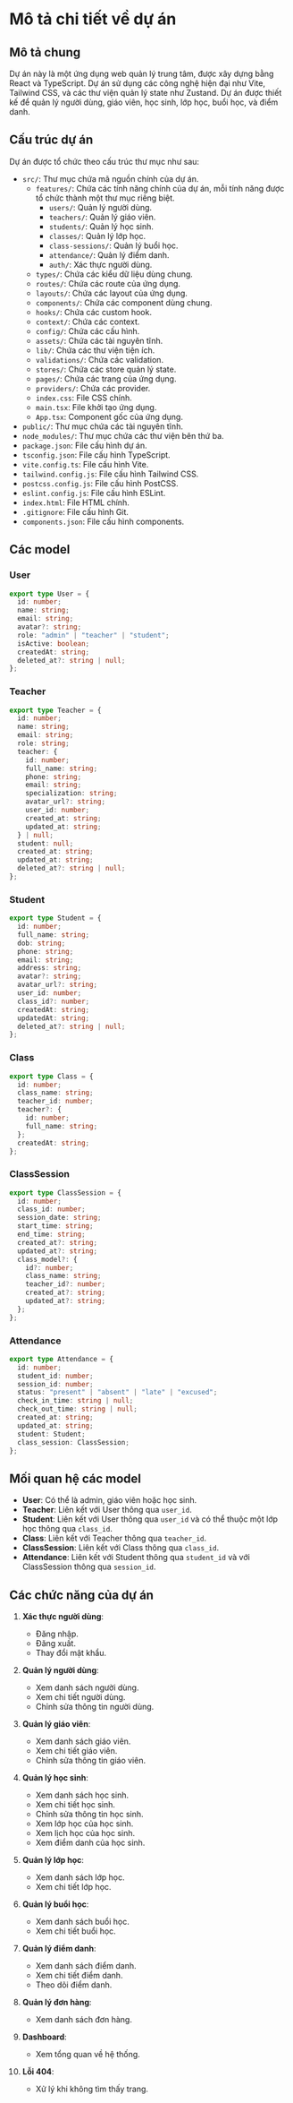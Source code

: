 # Mô tả chi tiết về dự án

## Mô tả chung
Dự án này là một ứng dụng web quản lý trung tâm, được xây dựng bằng React và TypeScript. Dự án sử dụng các công nghệ hiện đại như Vite, Tailwind CSS, và các thư viện quản lý state như Zustand. Dự án được thiết kế để quản lý người dùng, giáo viên, học sinh, lớp học, buổi học, và điểm danh.

## Cấu trúc dự án
Dự án được tổ chức theo cấu trúc thư mục như sau:
- `src/`: Thư mục chứa mã nguồn chính của dự án.
  - `features/`: Chứa các tính năng chính của dự án, mỗi tính năng được tổ chức thành một thư mục riêng biệt.
    - `users/`: Quản lý người dùng.
    - `teachers/`: Quản lý giáo viên.
    - `students/`: Quản lý học sinh.
    - `classes/`: Quản lý lớp học.
    - `class-sessions/`: Quản lý buổi học.
    - `attendance/`: Quản lý điểm danh.
    - `auth/`: Xác thực người dùng.
  - `types/`: Chứa các kiểu dữ liệu dùng chung.
  - `routes/`: Chứa các route của ứng dụng.
  - `layouts/`: Chứa các layout của ứng dụng.
  - `components/`: Chứa các component dùng chung.
  - `hooks/`: Chứa các custom hook.
  - `context/`: Chứa các context.
  - `config/`: Chứa các cấu hình.
  - `assets/`: Chứa các tài nguyên tĩnh.
  - `lib/`: Chứa các thư viện tiện ích.
  - `validations/`: Chứa các validation.
  - `stores/`: Chứa các store quản lý state.
  - `pages/`: Chứa các trang của ứng dụng.
  - `providers/`: Chứa các provider.
  - `index.css`: File CSS chính.
  - `main.tsx`: File khởi tạo ứng dụng.
  - `App.tsx`: Component gốc của ứng dụng.
- `public/`: Thư mục chứa các tài nguyên tĩnh.
- `node_modules/`: Thư mục chứa các thư viện bên thứ ba.
- `package.json`: File cấu hình dự án.
- `tsconfig.json`: File cấu hình TypeScript.
- `vite.config.ts`: File cấu hình Vite.
- `tailwind.config.js`: File cấu hình Tailwind CSS.
- `postcss.config.js`: File cấu hình PostCSS.
- `eslint.config.js`: File cấu hình ESLint.
- `index.html`: File HTML chính.
- `.gitignore`: File cấu hình Git.
- `components.json`: File cấu hình components.

## Các model
### User
```typescript
export type User = {
  id: number;
  name: string;
  email: string;
  avatar?: string;
  role: "admin" | "teacher" | "student";
  isActive: boolean;
  createdAt: string;
  deleted_at?: string | null;
};
```

### Teacher
```typescript
export type Teacher = {
  id: number;
  name: string;
  email: string;
  role: string;
  teacher: {
    id: number;
    full_name: string;
    phone: string;
    email: string;
    specialization: string;
    avatar_url?: string;
    user_id: number;
    created_at: string;
    updated_at: string;
  } | null;
  student: null;
  created_at: string;
  updated_at: string;
  deleted_at?: string | null;
};
```

### Student
```typescript
export type Student = {
  id: number;
  full_name: string;
  dob: string;
  phone: string;
  email: string;
  address: string;
  avatar?: string;
  avatar_url?: string;
  user_id: number;
  class_id?: number;
  createdAt: string;
  updatedAt: string;
  deleted_at?: string | null;
};
```

### Class
```typescript
export type Class = {
  id: number;
  class_name: string;
  teacher_id: number;
  teacher?: {
    id: number;
    full_name: string;
  };
  createdAt: string;
};
```

### ClassSession
```typescript
export type ClassSession = {
  id: number;
  class_id: number;
  session_date: string;
  start_time: string;
  end_time: string;
  created_at?: string;
  updated_at?: string;
  class_model?: {
    id?: number;
    class_name: string;
    teacher_id?: number;
    created_at?: string;
    updated_at?: string;
  };
};
```

### Attendance
```typescript
export type Attendance = {
  id: number;
  student_id: number;
  session_id: number;
  status: "present" | "absent" | "late" | "excused";
  check_in_time: string | null;
  check_out_time: string | null;
  created_at: string;
  updated_at: string;
  student: Student;
  class_session: ClassSession;
};
```

## Mối quan hệ các model
- **User**: Có thể là admin, giáo viên hoặc học sinh.
- **Teacher**: Liên kết với User thông qua `user_id`.
- **Student**: Liên kết với User thông qua `user_id` và có thể thuộc một lớp học thông qua `class_id`.
- **Class**: Liên kết với Teacher thông qua `teacher_id`.
- **ClassSession**: Liên kết với Class thông qua `class_id`.
- **Attendance**: Liên kết với Student thông qua `student_id` và với ClassSession thông qua `session_id`.

## Các chức năng của dự án
1. **Xác thực người dùng**:
   - Đăng nhập.
   - Đăng xuất.
   - Thay đổi mật khẩu.

2. **Quản lý người dùng**:
   - Xem danh sách người dùng.
   - Xem chi tiết người dùng.
   - Chỉnh sửa thông tin người dùng.

3. **Quản lý giáo viên**:
   - Xem danh sách giáo viên.
   - Xem chi tiết giáo viên.
   - Chỉnh sửa thông tin giáo viên.

4. **Quản lý học sinh**:
   - Xem danh sách học sinh.
   - Xem chi tiết học sinh.
   - Chỉnh sửa thông tin học sinh.
   - Xem lớp học của học sinh.
   - Xem lịch học của học sinh.
   - Xem điểm danh của học sinh.

5. **Quản lý lớp học**:
   - Xem danh sách lớp học.
   - Xem chi tiết lớp học.

6. **Quản lý buổi học**:
   - Xem danh sách buổi học.
   - Xem chi tiết buổi học.

7. **Quản lý điểm danh**:
   - Xem danh sách điểm danh.
   - Xem chi tiết điểm danh.
   - Theo dõi điểm danh.

8. **Quản lý đơn hàng**:
   - Xem danh sách đơn hàng.

9. **Dashboard**:
   - Xem tổng quan về hệ thống.

10. **Lỗi 404**:
    - Xử lý khi không tìm thấy trang. 